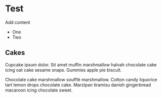 # Test
Add content
 
 * One
 * Two

## Cakes

Cupcake ipsum dolor. Sit amet muffin marshmallow halvah chocolate cake icing oat cake sesame snaps. Gummies apple pie biscuit.

Chocolate cake marshmallow soufflé marshmallow. Cotton candy liquorice tart lemon drops chocolate cake. Marzipan tiramisu danish gingerbread macaroon icing chocolate sweet.
